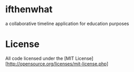 ifthenwhat
==========

a collaborative timeline application for education purposes

License
=======
All code licensed under the [MIT License][http://opensource.org/licenses/mit-license.php]
